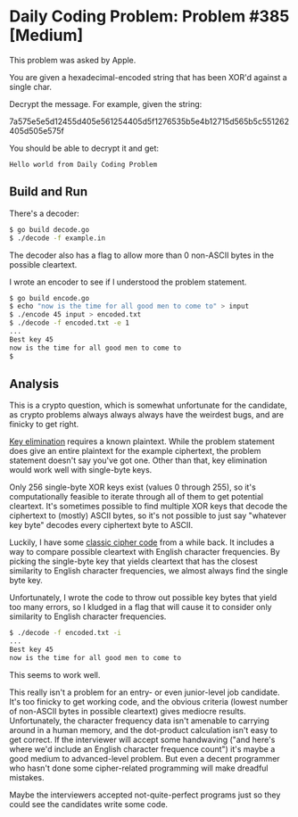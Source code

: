 # Daily Coding Problem: Problem #385 [Medium]

This problem was asked by Apple.

You are given a hexadecimal-encoded string that has been XOR'd against a single char.

Decrypt the message. For example, given the string:

7a575e5e5d12455d405e561254405d5f1276535b5e4b12715d565b5c551262405d505e575f

You should be able to decrypt it and get:

```
Hello world from Daily Coding Problem
```

## Build and Run

There's a decoder:

```sh
$ go build decode.go
$ ./decode -f example.in
```

The decoder also has a flag to allow more than 0 non-ASCII bytes 
in the possible cleartext.

I wrote an encoder to see if I understood the problem statement.

```sh
$ go build encode.go
$ echo "now is the time for all good men to come to" > input
$ ./encode 45 input > encoded.txt
$ ./decode -f encoded.txt -e 1 
...
Best key 45
now is the time for all good men to come to
$
```

## Analysis

This is a crypto question,
which is somewhat unfortunate for the candidate,
as crypto problems always always always have the weirdest bugs,
and are finicky to get right.

[Key elimination](https://en.wikipedia.org/wiki/Vigen%C3%A8re_cipher#Key_elimination)
requires a known plaintext.
While the problem statement does give an entire plaintext
for the example ciphertext,
the problem statement doesn't say you've got one.
Other than that, key elimination would work well with single-byte keys.

Only 256 single-byte XOR keys exist (values 0 through 255),
so it's computationally feasible to iterate through all of them
to get potential cleartext.
It's sometimes possible to find multiple XOR keys that decode the
ciphertext to (mostly) ASCII bytes,
so it's not possible to just say "whatever key byte" decodes
every ciphertext byte to ASCII.

Luckily, I have some [classic cipher code](https://github.com/bediger4000/vigenere-ciphering-deciphering) from a while back.
It includes a way to compare possible cleartext with English
character frequencies.
By picking the single-byte key that yields cleartext
that has the closest similarity to English character frequencies,
we almost always find the single byte key.

Unfortunately, I wrote the code to throw out possible key bytes
that yield too many errors,
so I kludged in a flag that will cause it to consider
only similarity to English character frequencies.

```sh
$ ./decode -f encoded.txt -i
...
Best key 45
now is the time for all good men to come to
```

This seems to work well.

This really isn't a problem for an entry- or even junior-level job candidate.
It's too finicky to get working code,
and the obvious criteria (lowest number of non-ASCII bytes in possible cleartext)
gives mediocre results.
Unfortunately, the character frequency data isn't amenable to
carrying around in a human memory,
and the dot-product calculation isn't easy to get correct.
If the interviewer will accept some handwaving
("and here's where we'd include an English character frequence count")
it's maybe a good medium to advanced-level problem.
But even a decent programmer who hasn't done some cipher-related
programming will make dreadful mistakes.

Maybe the interviewers accepted not-quite-perfect programs
just so they could see the candidates write some code.
